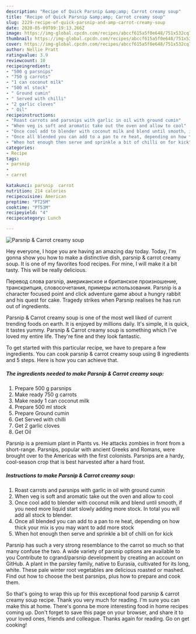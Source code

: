 ```yaml
---
description: "Recipe of Quick Parsnip &amp;amp; Carrot creamy soup"
title: "Recipe of Quick Parsnip &amp;amp; Carrot creamy soup"
slug: 2229-recipe-of-quick-parsnip-and-amp-carrot-creamy-soup
date: 2020-05-09T09:19:13.266Z
image: https://img-global.cpcdn.com/recipes/abccf615a5f0e648/751x532cq70/parsnip-carrot-creamy-soup-recipe-main-photo.jpg
thumbnail: https://img-global.cpcdn.com/recipes/abccf615a5f0e648/751x532cq70/parsnip-carrot-creamy-soup-recipe-main-photo.jpg
cover: https://img-global.cpcdn.com/recipes/abccf615a5f0e648/751x532cq70/parsnip-carrot-creamy-soup-recipe-main-photo.jpg
author: Nellie Pratt
ratingvalue: 3.9
reviewcount: 10
recipeingredient:
- "500 g parsnips"
- "750 g carrots"
- "1 can coconut milk"
- "500 ml stock"
- " Ground cumin"
- " Served with chilli"
- "2 garlic cloves"
- " Oil"
recipeinstructions:
- "Roast carrots and parsnips with garlic in oil with ground cumin"
- "When veg is soft and aromatic take out the oven and allow to cool"
- "Once cool add to blender with coconut milk and blend until smooth, if you need more liquid start slowly adding more stock. In total you will add all stock to blender."
- "Once all blended you can add to a pan to re heat, depending on how thick your mix is you may want to add more stock"
- "When hot enough then serve and sprinkle a bit of chilli on for kick"
categories:
- Recipe
tags:
- parsnip
- 
- carrot

katakunci: parsnip  carrot 
nutrition: 214 calories
recipecuisine: American
preptime: "PT25M"
cooktime: "PT53M"
recipeyield: "4"
recipecategory: Lunch

---
```



![Parsnip &amp; Carrot creamy soup](https://img-global.cpcdn.com/recipes/abccf615a5f0e648/751x532cq70/parsnip-carrot-creamy-soup-recipe-main-photo.jpg)

Hey everyone, I hope you are having an amazing day today. Today, I'm gonna show you how to make a distinctive dish, parsnip &amp; carrot creamy soup. It is one of my favorites food recipes. For mine, I will make it a bit tasty. This will be really delicious.

Перевод слова parsnip, американское и британское произношение, транскрипция, словосочетания, примеры использования. Parsnip is a character focused point and click adventure game about a hungry rabbit and his quest for cake. Tragedy strikes when Parsnip realises he has run out of ingredients.

Parsnip &amp; Carrot creamy soup is one of the most well liked of current trending foods on earth. It is enjoyed by millions daily. It's simple, it is quick, it tastes yummy. Parsnip &amp; Carrot creamy soup is something which I've loved my entire life. They're fine and they look fantastic.


To get started with this particular recipe, we have to prepare a few ingredients. You can cook parsnip &amp; carrot creamy soup using 8 ingredients and 5 steps. Here is how you can achieve that.

<!--inarticleads1-->

##### The ingredients needed to make Parsnip &amp; Carrot creamy soup:

1. Prepare 500 g parsnips
1. Make ready 750 g carrots
1. Make ready 1 can coconut milk
1. Prepare 500 ml stock
1. Prepare  Ground cumin
1. Get  Served with chilli
1. Get 2 garlic cloves
1. Get  Oil


Parsnip is a premium plant in Plants vs. He attacks zombies in front from a short-range. Parsnips, popular with ancient Greeks and Romans, were brought over to the Americas with the first colonists. Parsnips are a hardy, cool-season crop that is best harvested after a hard frost. 

<!--inarticleads2-->

##### Instructions to make Parsnip &amp; Carrot creamy soup:

1. Roast carrots and parsnips with garlic in oil with ground cumin
1. When veg is soft and aromatic take out the oven and allow to cool
1. Once cool add to blender with coconut milk and blend until smooth, if you need more liquid start slowly adding more stock. In total you will add all stock to blender.
1. Once all blended you can add to a pan to re heat, depending on how thick your mix is you may want to add more stock
1. When hot enough then serve and sprinkle a bit of chilli on for kick


Parsnip has such a very strong resemblance to the carrot so much so that many confuse the two. A wide variety of parsnip options are available to you Contribute to cgrand/parsnip development by creating an account on GitHub. A plant in the parsley family, native to Eurasia, cultivated for its long, white. These pale winter root vegetables are delicious roasted or mashed. Find out how to choose the best parsnips, plus how to prepare and cook them. 

So that's going to wrap this up for this exceptional food parsnip &amp; carrot creamy soup recipe. Thank you very much for reading. I'm sure you can make this at home. There's gonna be more interesting food in home recipes coming up. Don't forget to save this page on your browser, and share it to your loved ones, friends and colleague. Thanks again for reading. Go on get cooking!
